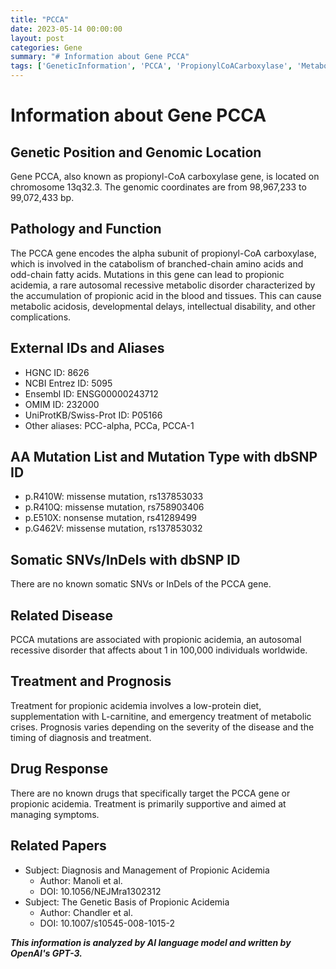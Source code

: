 ```yaml
---
title: "PCCA"
date: 2023-05-14 00:00:00
layout: post
categories: Gene
summary: "# Information about Gene PCCA"
tags: ['GeneticInformation', 'PCCA', 'PropionylCoACarboxylase', 'MetabolicDisorder', 'PropionicAcidemia', 'Mutation', 'Treatment', 'Prognosis']
---
```


# Information about Gene PCCA

## Genetic Position and Genomic Location
Gene PCCA, also known as propionyl-CoA carboxylase gene, is located on chromosome 13q32.3. The genomic coordinates are from 98,967,233 to 99,072,433 bp.

## Pathology and Function
The PCCA gene encodes the alpha subunit of propionyl-CoA carboxylase, which is involved in the catabolism of branched-chain amino acids and odd-chain fatty acids. Mutations in this gene can lead to propionic acidemia, a rare autosomal recessive metabolic disorder characterized by the accumulation of propionic acid in the blood and tissues. This can cause metabolic acidosis, developmental delays, intellectual disability, and other complications.

## External IDs and Aliases
- HGNC ID: 8626
- NCBI Entrez ID: 5095
- Ensembl ID: ENSG00000243712
- OMIM ID: 232000
- UniProtKB/Swiss-Prot ID: P05166
- Other aliases: PCC-alpha, PCCa, PCCA-1

## AA Mutation List and Mutation Type with dbSNP ID
- p.R410W: missense mutation, rs137853033
- p.R410Q: missense mutation, rs758903406
- p.E510X: nonsense mutation, rs41289499
- p.G462V: missense mutation, rs137853032

## Somatic SNVs/InDels with dbSNP ID
There are no known somatic SNVs or InDels of the PCCA gene.

## Related Disease
PCCA mutations are associated with propionic acidemia, an autosomal recessive disorder that affects about 1 in 100,000 individuals worldwide.

## Treatment and Prognosis
Treatment for propionic acidemia involves a low-protein diet, supplementation with L-carnitine, and emergency treatment of metabolic crises. Prognosis varies depending on the severity of the disease and the timing of diagnosis and treatment.

## Drug Response
There are no known drugs that specifically target the PCCA gene or propionic acidemia. Treatment is primarily supportive and aimed at managing symptoms.

## Related Papers
- Subject: Diagnosis and Management of Propionic Acidemia
  - Author: Manoli et al.
  - DOI: 10.1056/NEJMra1302312
- Subject: The Genetic Basis of Propionic Acidemia
  - Author: Chandler et al.
  - DOI: 10.1007/s10545-008-1015-2

**_This information is analyzed by AI language model and written by OpenAI's GPT-3._**